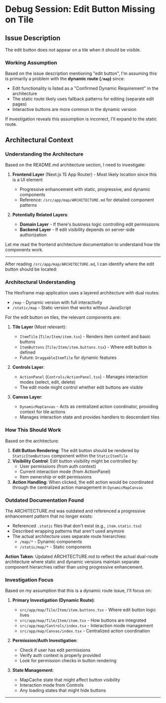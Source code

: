 # Debug Session: Edit Button Missing on Tile

## Issue Description
The edit button does not appear on a tile when it should be visible.

### Working Assumption
Based on the issue description mentioning "edit button", I'm assuming this is primarily a problem with the **dynamic route (`/map`)** since:
- Edit functionality is listed as a "Confirmed Dynamic Requirement" in the architecture
- The static route likely uses fallback patterns for editing (separate edit pages)
- Interactive buttons are more common in the dynamic version

If investigation reveals this assumption is incorrect, I'll expand to the static route.

## Architectural Context

### Understanding the Architecture
Based on the README.md architecture section, I need to investigate:

1. **Frontend Layer** (Next.js 15 App Router) - Most likely location since this is a UI element
   - Progressive enhancement with static, progressive, and dynamic components
   - Reference: `/src/app/map/ARCHITECTURE.md` for detailed component patterns

2. **Potentially Related Layers**:
   - **Domain Layer** - If there's business logic controlling edit permissions
   - **Backend Layer** - If edit visibility depends on server-side authorization

Let me read the frontend architecture documentation to understand how tile components work.

---

After reading `/src/app/map/ARCHITECTURE.md`, I can identify where the edit button should be located:

### Architectural Understanding

The Hexframe map application uses a layered architecture with dual routes:
- `/map` - Dynamic version with full interactivity
- `/static/map` - Static version that works without JavaScript

For the edit button on tiles, the relevant components are:

1. **Tile Layer** (Most relevant):
   - `ItemTile` (`Tile/Item/item.tsx`) - Renders item content and basic buttons
   - `ItemButtons` (`Tile/Item/item.buttons.tsx`) - Where edit button is defined
   - Future: `DraggableItemTile` for dynamic features

2. **Controls Layer**:
   - `ActionPanel` (`Controls/ActionPanel.tsx`) - Manages interaction modes (select, edit, delete)
   - The edit mode might control whether edit buttons are visible

3. **Canvas Layer**:
   - `DynamicMapCanvas` - Acts as centralized action coordinator, providing context for tile actions
   - Manages interaction state and provides handlers to descendant tiles

### How This Should Work

Based on the architecture:

1. **Edit Button Rendering**: The edit button should be rendered by `StaticItemButtons` component within the `StaticItemTile`
2. **Visibility Control**: Edit button visibility might be controlled by:
   - User permissions (from auth context)
   - Current interaction mode (from ActionPanel)
   - Item ownership or edit permissions
3. **Action Handling**: When clicked, the edit action would be coordinated through the centralized action management in `DynamicMapCanvas`

### Outdated Documentation Found

The ARCHITECTURE.md was outdated and referenced a progressive enhancement pattern that no longer exists:
- Referenced `.static` files that don't exist (e.g., `item.static.tsx`)
- Described wrapping patterns that aren't used anymore
- The actual architecture uses separate route hierarchies:
  - `/map/*` - Dynamic components
  - `/static/map/*` - Static components

**Action Taken**: Updated ARCHITECTURE.md to reflect the actual dual-route architecture where static and dynamic versions maintain separate component hierarchies rather than using progressive enhancement.

### Investigation Focus

Based on my assumption that this is a dynamic route issue, I'll focus on:

1. **Primary Investigation (Dynamic Route)**:
   - `src/app/map/Tile/Item/item.buttons.tsx` - Where edit button logic lives
   - `src/app/map/Tile/Item/item.tsx` - How buttons are integrated
   - `src/app/map/Controls/index.tsx` - Interaction mode management
   - `src/app/map/Canvas/index.tsx` - Centralized action coordination

2. **Permission/Auth Investigation**:
   - Check if user has edit permissions
   - Verify auth context is properly provided
   - Look for permission checks in button rendering

3. **State Management**:
   - MapCache state that might affect button visibility
   - Interaction mode from Controls
   - Any loading states that might hide buttons

---